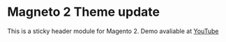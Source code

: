 # Magneto 2 Theme update

This is a sticky header module for Magento 2. Demo avaliable at [YouTube](https://youtu.be/_5ZdnxA4428)
